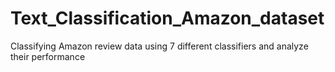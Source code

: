 # Text_Classification_Amazon_dataset
Classifying Amazon review data using 7 different classifiers and analyze their performance
